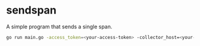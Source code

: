# sendspan

A simple program that sends a single span.

```sh
go run main.go -access_token=<your-access-token> -collector_host=<your-collector-host> -collector_port=<your-collector-port> -secure=<true/false> -transport=<grpc/thrift/http> -operation_name=<test-operation-name>
```
